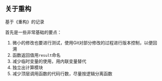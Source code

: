 ## 关于重构

基于《重构》的记录

首先是一些非常基础的要点：

1. 微小的修改也要进行测试，使用Git对部分修改的过程进行版本控制，以便回溯
2. 函数返回值用`result`命名
3. 减少临时变量的使用，用内联变量替代
4. 独立出计算模块
5. 减少顶层调用函数的代码行数，尽量按逻辑分离函数